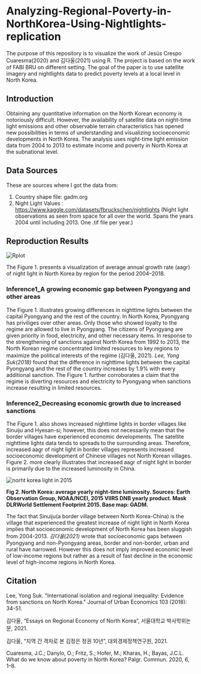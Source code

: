 # Analyzing-Regional-Poverty-in-NorthKorea-Using-Nightlights-replication
The purpose of this repository is to visualize the work of Jesús Crespo Cuaresma(2020) and 김다울(2021) using R. The project is based on the work of FABI BRU on different setting.
The goal of the paper is to use satellite imagery and nightlights data to predict poverty levels at a local level in North Korea. 

## Introduction
Obtaining any quantitative information on the North Korean economy is notoriously difficult. However, the availability of satellite data on night-time light emissions and other observable terrain characteristics has opened new possibilities in terms of understanding and visualizing socioeconomic developments in North Korea. The analysis uses night-time light emission data from 2004 to 2013 to estimate income and poverty in North Korea at the subnational level. 



## Data Sources
These are sources where I got the data from:

1. Country shape file: gadm.org
2. Night Light Values : https://www.kaggle.com/datasets/fbruckschen/nightlights
  (Night light observations as seen from space for all over the world. Spans the years 2004 until including 2013. One .tif file per year.)
  
## Reproduction Results
![Rplot](https://user-images.githubusercontent.com/93341531/178819201-e5c7a088-bcd0-4cc8-a91b-cd23448e86d6.jpeg)

The Figure 1. presents a visualization of average annual growth rate (aagr) of night light in North Korea by region for the period 2004–2018. 

### Inference1_A growing economic gap between Pyongyang and other areas
The Figure 1. illustrates growing differences in nighttime lights between the capital Pyongyang and the rest of the country. 
In North Korea, Pyongyang has priviliges over other areas. Only those who showed loyalty to the regime are allowed to live in Pyongyang. The citizens of Pyongyang are given priority in food, electricity, and other necessary items. In response to the strengthening of sanctions against North Korea from 1992 to 2013, the North Korean regime concentrated limited resources to key regions to maximize the political interests of the regime (김다울, 2021). *Lee, Yong Suk(2018)* found that the difference in nighttime lights between the capital Pyongyang and the rest of the country increases by 1.9% with every additional sanction. 
The Figure 1. further corroborates a claim that the regime is diverting resources and electricity to Pyongyang when sanctions increase resulting in limited resources. 

### Inference2_Decreasing economic growth due to increased sanctions
The Figure 1. also shows increased nighttime lights in border villages like Sinuiju and Hyesan-si; however, this does not necessarily mean that the border villages have experienced economic developments. The satellite nighttime lights data tends to spreads to the surrounding areas. Therefore, increased aagr of night light in border villages represents increased socioeconomic development of Chinese villages not North Korean villages. Figure 2. more clearly illustrates that increased aagr of night light in border is primarily due to the increased luminosity in China.

![norht korea light in 2015](https://user-images.githubusercontent.com/93341531/178825017-3f70a87c-f1b9-462f-8728-885f40aaae25.jpg)

**Fig 2. North Korea: average yearly night-time luminosity. Sources: Earth Observation Group, NOAA/NCEI, 2015 VIIRS DNB yearly product. Mask DLRWorld
Settlement Footprint 2015. Base map: GADM.**

The fact that Sinuiju(a border village between North Korea-China) is the village that experienced the greatest increase of night light in North Korea implies that socioeconomic development of North Korea has been sluggish from 2004-2013. *김다울(2021)* wrote that socioeconomic gaps between Pyongyang and non-Pyongyang areas, border and non-border, urban and rural have narrowed. However this does not imply improved economic level of low-income regions but rather as a result of fast decline in the economic level of high-income regions in North Korea. 


## Citation
Lee, Yong Suk. "International isolation and regional inequality: Evidence from sanctions on North Korea." Journal of Urban Economics 103 (2018): 34-51.

김다울, “Essays on Regional Economy of North Korea”, 서울대학교 박사학위논문, 2021.

김다울, “지역 간 격차로 본 김정은 정권 10년”, 대외경제정책연구원, 2021.

Cuaresma, J.C.; Danylo, O.; Fritz, S.; Hofer, M.; Kharas, H.; Bayas, J.C.L. What do we know about poverty in North Korea? Palgr. Commun. 2020, 6, 1–8.
